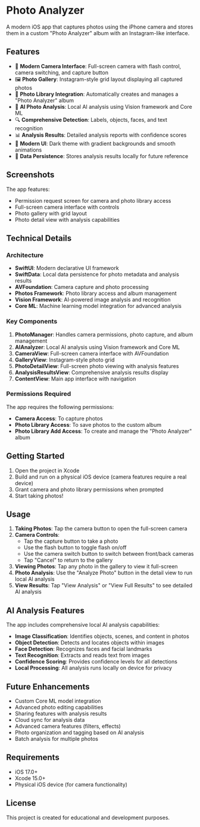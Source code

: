 # Photo Analyzer

A modern iOS app that captures photos using the iPhone camera and stores them in a custom "Photo Analyzer" album with an Instagram-like interface.

## Features

- 📸 **Modern Camera Interface**: Full-screen camera with flash control, camera switching, and capture button
- 🖼️ **Photo Gallery**: Instagram-style grid layout displaying all captured photos
- 📱 **Photo Library Integration**: Automatically creates and manages a "Photo Analyzer" album
- 🤖 **AI Photo Analysis**: Local AI analysis using Vision framework and Core ML
- 🔍 **Comprehensive Detection**: Labels, objects, faces, and text recognition
- 📊 **Analysis Results**: Detailed analysis reports with confidence scores
- 🎨 **Modern UI**: Dark theme with gradient backgrounds and smooth animations
- 💾 **Data Persistence**: Stores analysis results locally for future reference

## Screenshots

The app features:
- Permission request screen for camera and photo library access
- Full-screen camera interface with controls
- Photo gallery with grid layout
- Photo detail view with analysis capabilities

## Technical Details

### Architecture
- **SwiftUI**: Modern declarative UI framework
- **SwiftData**: Local data persistence for photo metadata and analysis results
- **AVFoundation**: Camera capture and photo processing
- **Photos Framework**: Photo library access and album management
- **Vision Framework**: AI-powered image analysis and recognition
- **Core ML**: Machine learning model integration for advanced analysis

### Key Components

1. **PhotoManager**: Handles camera permissions, photo capture, and album management
2. **AIAnalyzer**: Local AI analysis using Vision framework and Core ML
3. **CameraView**: Full-screen camera interface with AVFoundation
4. **GalleryView**: Instagram-style photo grid
5. **PhotoDetailView**: Full-screen photo viewing with analysis features
6. **AnalysisResultsView**: Comprehensive analysis results display
7. **ContentView**: Main app interface with navigation

### Permissions Required

The app requires the following permissions:
- **Camera Access**: To capture photos
- **Photo Library Access**: To save photos to the custom album
- **Photo Library Add Access**: To create and manage the "Photo Analyzer" album

## Getting Started

1. Open the project in Xcode
2. Build and run on a physical iOS device (camera features require a real device)
3. Grant camera and photo library permissions when prompted
4. Start taking photos!

## Usage

1. **Taking Photos**: Tap the camera button to open the full-screen camera
2. **Camera Controls**: 
   - Tap the capture button to take a photo
   - Use the flash button to toggle flash on/off
   - Use the camera switch button to switch between front/back cameras
   - Tap "Cancel" to return to the gallery
3. **Viewing Photos**: Tap any photo in the gallery to view it full-screen
4. **Photo Analysis**: Use the "Analyze Photo" button in the detail view to run local AI analysis
5. **View Results**: Tap "View Analysis" or "View Full Results" to see detailed AI analysis

## AI Analysis Features

The app includes comprehensive local AI analysis capabilities:

- **Image Classification**: Identifies objects, scenes, and content in photos
- **Object Detection**: Detects and locates objects within images
- **Face Detection**: Recognizes faces and facial landmarks
- **Text Recognition**: Extracts and reads text from images
- **Confidence Scoring**: Provides confidence levels for all detections
- **Local Processing**: All analysis runs locally on device for privacy

## Future Enhancements

- Custom Core ML model integration
- Advanced photo editing capabilities
- Sharing features with analysis results
- Cloud sync for analysis data
- Advanced camera features (filters, effects)
- Photo organization and tagging based on AI analysis
- Batch analysis for multiple photos

## Requirements

- iOS 17.0+
- Xcode 15.0+
- Physical iOS device (for camera functionality)

## License

This project is created for educational and development purposes.
